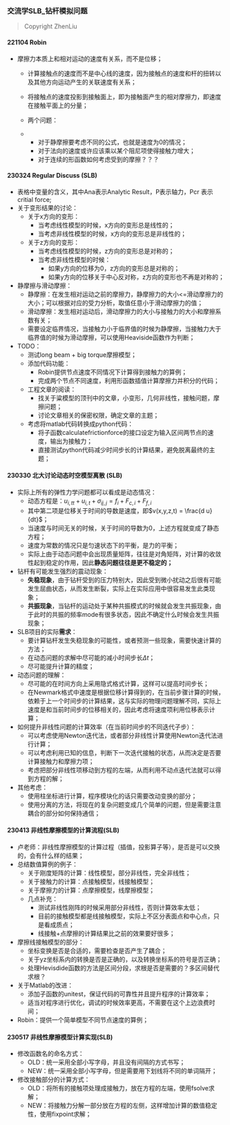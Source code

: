 ### 交流学SLB_钻杆模拟问题

> Copyright ZhenLiu





#### 221104  Robin

- 摩擦力本质上和相对运动的速度有关系，而不是位移；

  - 计算接触点的速度而不是中心线的速度，因为接触点的速度和杆的扭转以及其他方向运动产生的关联速度有关系；

  - 将接触点的速度投影到接触面上，即为接触面产生的相对摩擦力，即速度在接触平面上的分量；

  - 两个问题：

  - - 对于静摩擦要考虑不同的公式，也就是速度为0的情况；
    - 对于法向的速度或许应该乘以某个阻尼项使得接触力增大；
    - 对于连续的形函数如何考虑受到的摩擦？？？



#### 230324  Regular Discuss (SLB)

- 表格中变量的含义，其中Ana表示Analytic Result，P表示轴力，Pcr 表示critial force;
- 关于变形结果的讨论：
  - 关于x方向的变形：
    - 当考虑线性模型的时候，x方向的变形总是线性的；
    - 当考虑非线性模型的时候，x方向的变形总是非线性的；
  - 关于z方向的变形：
    - 当考虑线性模型的时候，z方向的变形总是对称的；
    - 当考虑非线性模型的时候：
      - 如果y方向的位移为0，z方向的变形总是对称的；
      - 如果y方向的位移关于中心反对称，z方向的变形也不再是对称的；
- 静摩擦与滑动摩擦：
  - 静摩擦：在发生相对运动之前的摩擦力，静摩擦力的大小<=滑动摩擦力的大小；可以根据对应的受力分析，取值任意小于滑动摩擦力的值；
  - 滑动摩擦：发生相对运动后，滑动摩擦力的大小与接触力的大小和摩擦系数有关；
  - 需要设定临界情况，当接触力小于临界值的时候为静摩擦，当接触力大于临界值的时候为滑动摩擦，可以使用Heaviside函数作为判断；
- TODO：
  - 测试long beam + big torque摩擦模型；
  - 添加代码功能：
    - Robin提供节点速度不同情况下计算得到接触力的算例；
    - 完成两个节点不同速度，利用形函数插值计算摩擦力并积分的代码；
  - 工程文章的阅读：
    - 找关于粱模型的顶刊中的文章，小变形，几何非线性，接触问题，摩擦问题；
    - 讨论文章相关的保密权限，确定文章的主题；
  - 考虑将matlab代码转换成python代码：
    - 将子函数calculatefrictionforce的接口设定为输入区间两节点的速度，输出为接触力；
    - 直接测试python代码减少时间步长的计算结果，避免脱离最终的主题；





#### 230330  北大讨论动态时空模型离散 (SLB)

- 实际上所有的弹性力学问题都可以看成是动态情况：
  - 动态方程是：$u_{i,tt} + u_{i,t} + \sigma_{ij,j} = f_{i} +F_{c,i}+F_{f,i}$
  - 其中第二项是位移关于时间的导数是速度，即$v(x,y,z,t) = \frac{d u}{dt}$；
  - 当速度与时间无关的时候，关于时间的导数为0，上述方程就变成了静态方程；
  - 速度为常数的情况只是匀速状态下的平衡，是力的平衡；
  - 实际上由于动态问题中会出现质量矩阵，往往是对角矩阵，对计算的收敛性起到稳定的作用，因此**静态问题往往是更不稳定的；**
- 钻杆有可能发生强烈的震动现象：
  - **失稳现象**，由于钻杆受到的压力特别大，因此受到微小扰动之后很有可能发生屈曲状态，从而发生断裂，实际上在实际应用中很容易发生此类现象；
  - **共振现象**，当钻杆的运动处于某种共振模式的时候就会发生共振现象，由于此时的共振的频率mode有很多状态，因此不确定什么时候会发生共振现象；
- SLB项目的实际**需求**：
  - 要计算钻杆发生失稳现象的可能性，或者预测一些现象，需要快速计算的方法；
  - 在动态问题的求解中尽可能的减小时间步长$\Delta t$；
  - 尽可能提升计算的精度；
- 动态问题的理解：
  - 尽可能的在时间方向上采用隐式格式计算，这样可以提高时间步长；
  - 在Newmark格式中速度是根据位移计算得到的，在当前步骤计算的时候，依赖于上一个时间步的计算结果，这与实际的物理问题理解不同，实际上速度是和当前时间步的位移相关的，因此考虑将速度项利用位移表示计算；
- 如何提升非线性问题的计算效率（在当前时间步的不同迭代子步）：
  - 可以考虑使用Newton迭代法，或者部分非线性计算使用Newton迭代法进行计算；
  - 可以考虑利用已知的信息，判断下一次迭代接触的状态，从而决定是否要计算接触力和摩擦力项；
  - 考虑把部分非线性项移动到方程的左端，从而利用不动点迭代法就可以得到方程的解；
- 其他考虑：
  - 使用柱坐标进行计算，程序模块化的话只需要改动变换的部分；
  - 使用分离的方法，将现在的复杂问题变成几个简单的问题，但是需要注意耦合的部分如何保持通信；



#### 230413  非线性摩擦模型的计算流程(SLB)

- 卢老师：非线性摩擦模型的计算过程（插值，投影算子等），是否是可以交换的，会有什么样的结果；
- 总结数值算例的例子：
  - 关于刚度矩阵的计算：线性模型，部分非线性，完全非线性；
  - 关于接触力的计算：点接触模型，线接触模型；
  - 关于摩擦力的计算：点摩擦模型，线摩擦模型；
  - 几点补充：
    - 测试非线性刚阵的时候采用部分非线性，否则计算效率太低；
    - 目前的接触模型都是线接触模型，实际上不区分表面点和中心点，只是看成质点；
    - 线接触+点摩擦的计算结果比之前的效果要好很多；
- 摩擦线接触模型的部分：
  - 坐标变换是否是合适的，需要检查是否产生了耦合；
  - 关于yz坐标系内的转换是否是正确的，以及转换坐标系的符号是否正确；
  - 处理Hevisdide函数的方法是区间分段，求根是否是需要的？多区间替代求根？
- 关于Matlab的改进：
  - 添加子函数的unitest，保证代码的可靠性并且提升程序的计算效率；
  - 适当对程序进行优化，调试的时候效率更高，不需要在这个上边浪费时间；
- Robin：提供一个简单模型不同节点速度的算例；





#### 230517  非线性摩擦模型计算实现(SLB)

- 修改函数名的命名方式：
  - OLD：统一采用全部小写字母，并且没有间隔的方式书写；
  - NEW：统一采用全部小写字母，但是需要用下划线将不同的单词隔开；
- 修改接触部分的计算方式：
  - OLD：将所有的接触项处理成接触力，放在方程的左端，使用fsolve求解；
  - NEW：将接触力分解一部分放在方程的左侧，这样增加计算的数值稳定性，使用fixpoint求解；
